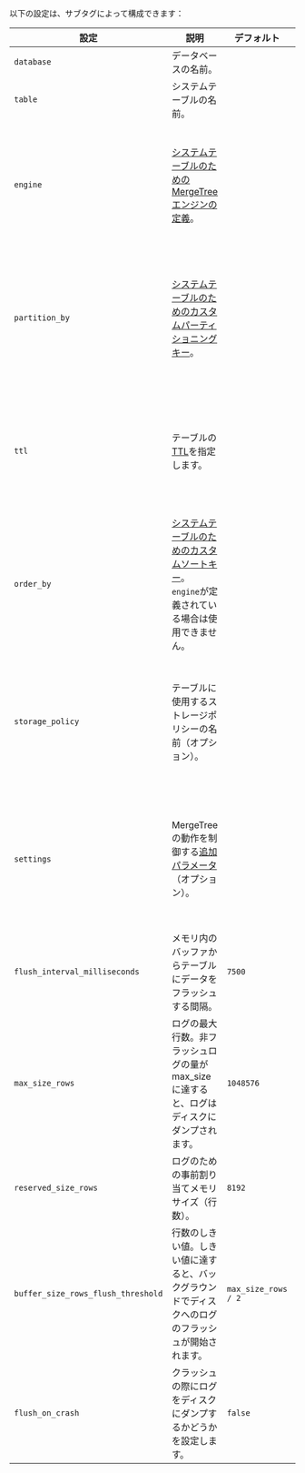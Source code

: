 以下の設定は、サブタグによって構成できます：

| 設定                                 | 説明                                                                                                                                                     | デフォルト           | 注記                                                                                                             |
|--------------------------------------|---------------------------------------------------------------------------------------------------------------------------------------------------------|---------------------|------------------------------------------------------------------------------------------------------------------|
| `database`                           | データベースの名前。                                                                                                                                       |                     |                                                                                                                  |
| `table`                              | システムテーブルの名前。                                                                                                                                 |                     |                                                                                                                  |
| `engine`                             | [システムテーブルのためのMergeTreeエンジンの定義](../../../engines/table-engines/mergetree-family/mergetree.md#table_engine-mergetree-creating-a-table)。 |                     | `partition_by`または`order_by`が定義されている場合は使用できません。指定されていない場合は、デフォルトで`MergeTree`が選択されます。 |
| `partition_by`                       | [システムテーブルのためのカスタムパーティショニングキー](../../../engines/table-engines/mergetree-family/custom-partitioning-key.md)。                  |                     | システムテーブルのために`engine`が指定された場合、`partition_by`パラメータは「engine」内に直接指定する必要があります。       |
| `ttl`                                | テーブルの[TTL](../../../engines/table-engines/mergetree-family/mergetree/#mergetree-table-ttl)を指定します。                                            |                     | システムテーブルのために`engine`が指定された場合、`ttl`パラメータは「engine」内に直接指定する必要があります。          |
| `order_by`                           | [システムテーブルのためのカスタムソートキー](../../../engines/table-engines/mergetree-family/mergetree.md#order_by)。 `engine`が定義されている場合は使用できません。 |                     | システムテーブルのために`engine`が指定された場合、`order_by`パラメータは「engine」内に直接指定する必要があります。        |
| `storage_policy`                     | テーブルに使用するストレージポリシーの名前（オプション）。                                                                                              |                     | システムテーブルのために`engine`が指定された場合、`storage_policy`パラメータは「engine」内に直接指定する必要があります。 |
| `settings`                           | MergeTreeの動作を制御する[追加パラメータ](../../../engines/table-engines/mergetree-family/mergetree.md/#settings)（オプション）。                           |                     | システムテーブルのために`engine`が指定された場合、`settings`パラメータは「engine」内に直接指定する必要があります。        |
| `flush_interval_milliseconds`        | メモリ内のバッファからテーブルにデータをフラッシュする間隔。                                                                                          | `7500`              |                                                                                                                  |
| `max_size_rows`                      | ログの最大行数。非フラッシュログの量がmax_sizeに達すると、ログはディスクにダンプされます。                                                             | `1048576`           |                                                                                                                  |
| `reserved_size_rows`                 | ログのための事前割り当てメモリサイズ（行数）。                                                                                                            | `8192`              |                                                                                                                  |
| `buffer_size_rows_flush_threshold`   | 行数のしきい値。しきい値に達すると、バックグラウンドでディスクへのログのフラッシュが開始されます。                                                     | `max_size_rows / 2` |                                                                                                                  |
| `flush_on_crash`                     | クラッシュの際にログをディスクにダンプするかどうかを設定します。                                                                                       | `false`             |                                                                                                                  |
